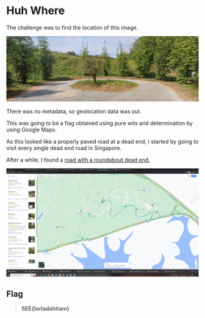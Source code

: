 # Huh Where

The challenge was to find the location of this image.

![Challenge Image](https://github.com/TheSwagLord69/Writeups/blob/main/SEETF/OSINT/Huh%20Where/Images/challenge.png)

There was no metadata, so geolocation data was out.

This was going to be a flag obtained using pure wits and determination by using Google Maps.

As this looked like a properly paved road at a dead end, I started by going to visit every single dead end road in Singapore.

After a while, I found a [road with a roundabout dead end.](https://www.google.com/maps/@1.4178464,103.7910998,3a,75y,199.38h,78.25t/data=!3m6!1e1!3m4!1scw_R4TimLzE8mUYUf-kXpQ!2e0!7i16384!8i8192)

![Wala I Found it](https://github.com/TheSwagLord69/Writeups/blob/main/SEETF/OSINT/Huh%20Where/Images/Untitled.png)

## Flag

> **SEE{lorladahitam}**
